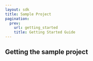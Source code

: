 ```yaml
---
layout: sdk
title: Sample Project
pagination:
  prev:
    url: getting_started
    title: Getting Started Guide
---
```

## Getting the sample project
